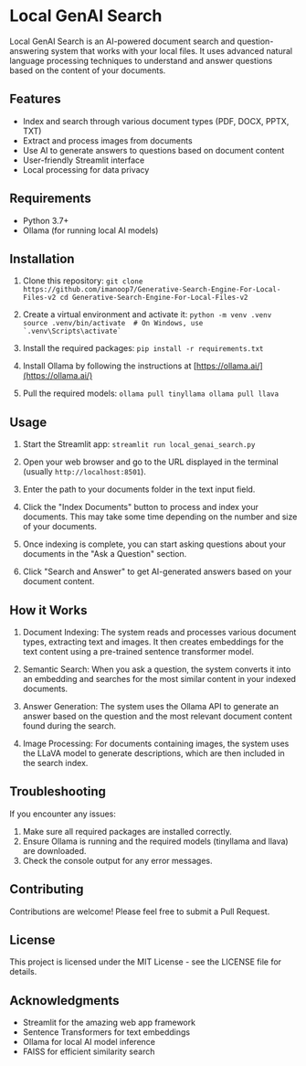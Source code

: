 # Local GenAI Search

Local GenAI Search is an AI-powered document search and question-answering system that works with your local files. It uses advanced natural language processing techniques to understand and answer questions based on the content of your documents.

## Features

- Index and search through various document types (PDF, DOCX, PPTX, TXT)
- Extract and process images from documents
- Use AI to generate answers to questions based on document content
- User-friendly Streamlit interface
- Local processing for data privacy

## Requirements

- Python 3.7+
- Ollama (for running local AI models)

## Installation

1. Clone this repository:   ```
   git clone https://github.com/imanoop7/Generative-Search-Engine-For-Local-Files-v2
   cd Generative-Search-Engine-For-Local-Files-v2   ```

2. Create a virtual environment and activate it:   ```
   python -m venv .venv
   source .venv/bin/activate  # On Windows, use `.venv\Scripts\activate`   ```

3. Install the required packages:   ```
   pip install -r requirements.txt   ```

4. Install Ollama by following the instructions at [https://ollama.ai/](https://ollama.ai/)

5. Pull the required models:   ```
   ollama pull tinyllama
   ollama pull llava   ```

## Usage

1. Start the Streamlit app:   ```
   streamlit run local_genai_search.py   ```

2. Open your web browser and go to the URL displayed in the terminal (usually `http://localhost:8501`).

3. Enter the path to your documents folder in the text input field.

4. Click the "Index Documents" button to process and index your documents. This may take some time depending on the number and size of your documents.

5. Once indexing is complete, you can start asking questions about your documents in the "Ask a Question" section.

6. Click "Search and Answer" to get AI-generated answers based on your document content.

## How it Works

1. Document Indexing: The system reads and processes various document types, extracting text and images. It then creates embeddings for the text content using a pre-trained sentence transformer model.

2. Semantic Search: When you ask a question, the system converts it into an embedding and searches for the most similar content in your indexed documents.

3. Answer Generation: The system uses the Ollama API to generate an answer based on the question and the most relevant document content found during the search.

4. Image Processing: For documents containing images, the system uses the LLaVA model to generate descriptions, which are then included in the search index.

## Troubleshooting

If you encounter any issues:

1. Make sure all required packages are installed correctly.
2. Ensure Ollama is running and the required models (tinyllama and llava) are downloaded.
3. Check the console output for any error messages.

## Contributing

Contributions are welcome! Please feel free to submit a Pull Request.

## License

This project is licensed under the MIT License - see the LICENSE file for details.

## Acknowledgments

- Streamlit for the amazing web app framework
- Sentence Transformers for text embeddings
- Ollama for local AI model inference
- FAISS for efficient similarity search
